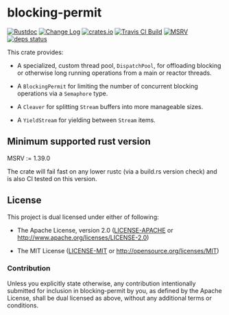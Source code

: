 # blocking-permit

[![Rustdoc](https://docs.rs/blocking-permit/badge.svg)](https://docs.rs/blocking-permit)
[![Change Log](https://img.shields.io/crates/v/blocking-permit.svg?maxAge=3600&label=change%20log&color=9cf)](https://github.com/dekellum/blocking-permit/blob/master/CHANGELOG.md)
[![crates.io](https://img.shields.io/crates/v/blocking-permit.svg?maxAge=3600)](https://crates.io/crates/blocking-permit)
[![Travis CI Build](https://travis-ci.org/dekellum/blocking-permit.svg?branch=master)](https://travis-ci.org/dekellum/blocking-permit)
[![MSRV](https://img.shields.io/badge/rustc-%E2%89%A5%201.39-orange.svg)](https://github.com/rust-lang/rust/blob/master/RELEASES.md)
[![deps status](https://deps.rs/repo/github/dekellum/blocking-permit/status.svg)](https://deps.rs/repo/github/dekellum/blocking-permit)

This crate provides:

* A specialized, custom thread pool, `DispatchPool`, for offloading
  blocking or otherwise long running operations from a main or reactor
  threads.

* A `BlockingPermit` for limiting the number of concurrent blocking operations
  via a `Semaphore` type.

* A `Cleaver` for splitting `Stream` buffers into more manageable sizes.

* A `YieldStream` for yielding between `Stream` items.

## Minimum supported rust version

MSRV := 1.39.0

The crate will fail fast on any lower rustc (via a build.rs version
check) and is also CI tested on this version.

## License

This project is dual licensed under either of following:

* The Apache License, version 2.0 ([LICENSE-APACHE](LICENSE-APACHE)
  or http://www.apache.org/licenses/LICENSE-2.0)

* The MIT License ([LICENSE-MIT](LICENSE-MIT)
  or http://opensource.org/licenses/MIT)

### Contribution

Unless you explicitly state otherwise, any contribution intentionally submitted
for inclusion in blocking-permit by you, as defined by the Apache License, shall be
dual licensed as above, without any additional terms or conditions.
